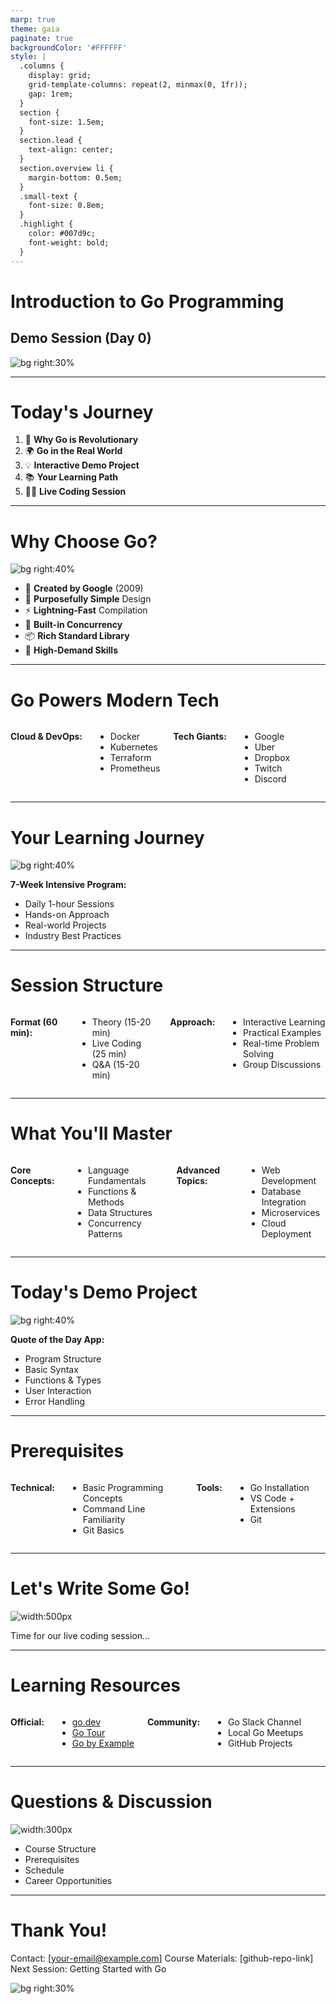 ```yaml
---
marp: true
theme: gaia
paginate: true
backgroundColor: '#FFFFFF'
style: |
  .columns {
    display: grid;
    grid-template-columns: repeat(2, minmax(0, 1fr));
    gap: 1rem;
  }
  section {
    font-size: 1.5em;
  }
  section.lead {
    text-align: center;
  }
  section.overview li {
    margin-bottom: 0.5em;
  }
  .small-text {
    font-size: 0.8em;
  }
  .highlight {
    color: #007d9c;
    font-weight: bold;
  }
---
```


<!-- _class: lead -->
# Introduction to Go Programming
## Demo Session (Day 0)

![bg right:30%](https://go.dev/images/gophers/doc.svg)

---

<!-- _class: overview -->
# Today's Journey

1. 🚀 **Why Go is Revolutionary**
2. 🌍 **Go in the Real World**
3. 💡 **Interactive Demo Project**
4. 📚 **Your Learning Path**
5. 👨‍💻 **Live Coding Session**

---

# Why Choose Go? 

![bg right:40%](https://go.dev/images/gophers/ladder.svg)

- 🏢 **Created by Google** (2009)
- 🎯 **Purposefully Simple** Design
- ⚡ **Lightning-Fast** Compilation
- 🔄 **Built-in Concurrency**
- 📦 **Rich Standard Library**
- 💼 **High-Demand Skills**

---

<!-- _class: lead -->
# Go Powers Modern Tech

<div class="columns">

**Cloud & DevOps:**
- Docker
- Kubernetes
- Terraform
- Prometheus

**Tech Giants:**
- Google
- Uber
- Dropbox
- Twitch
- Discord

</div>

---

# Your Learning Journey

![bg right:40%](https://go.dev/images/gophers/study-group.svg)

**7-Week Intensive Program:**
- Daily 1-hour Sessions
- Hands-on Approach
- Real-world Projects
- Industry Best Practices

---

# Session Structure

<div class="columns">

**Format (60 min):**
- Theory (15-20 min)
- Live Coding (25 min)
- Q&A (15-20 min)

**Approach:**
- Interactive Learning
- Practical Examples
- Real-time Problem Solving
- Group Discussions

</div>

---

# What You'll Master

<div class="columns">

**Core Concepts:**
- Language Fundamentals
- Functions & Methods
- Data Structures
- Concurrency Patterns

**Advanced Topics:**
- Web Development
- Database Integration
- Microservices
- Cloud Deployment

</div>

---

# Today's Demo Project

![bg right:40%](https://go.dev/images/gophers/typing.svg)

**Quote of the Day App:**
- Program Structure
- Basic Syntax
- Functions & Types
- User Interaction
- Error Handling

---

# Prerequisites

<div class="columns">

**Technical:**
- Basic Programming Concepts
- Command Line Familiarity
- Git Basics

**Tools:**
- Go Installation
- VS Code + Extensions
- Git

</div>

---

<!-- _class: lead -->
# Let's Write Some Go!

![width:500px](https://go.dev/images/gophers/gophercolor.svg)

Time for our live coding session...

---

# Learning Resources

<div class="columns">

**Official:**
- [go.dev](https://go.dev)
- [Go Tour](https://tour.golang.org)
- [Go by Example](https://gobyexample.com)

**Community:**
- Go Slack Channel
- Local Go Meetups
- GitHub Projects

</div>

---

<!-- _class: lead -->
# Questions & Discussion

![width:300px](https://go.dev/images/gophers/talks.svg)

- Course Structure
- Prerequisites
- Schedule
- Career Opportunities

---

<!-- _class: lead -->
# Thank You!

<div class="small-text">

Contact: [your-email@example.com]
Course Materials: [github-repo-link]
Next Session: Getting Started with Go

</div>

![bg right:30%](https://go.dev/images/gophers/graduate.svg)
